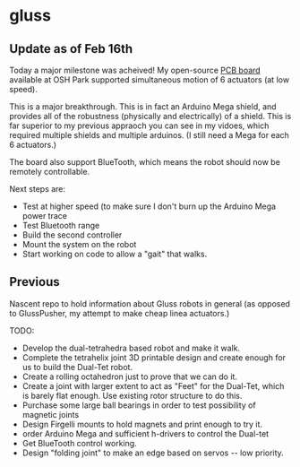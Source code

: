 # gluss

## Update as of Feb 16th

Today a major milestone was acheived!  My open-source [PCB board](https://oshpark.com/shared_projects/5xxBXrSD) available at OSH Park supported simultaneous motion of 6 actuators (at low speed).

This is a major breakthrough. This is in fact an Arduino Mega shield, and provides all of the robustness (physically and electrically) of a shield.  This is far superior to my previous appraoch you can see in my vidoes, which required multiple shields and multiple arduinos.  (I still need a Mega for each 6 actuators.)

The board also support BlueTooth, which means the robot should now be remotely controllable.

Next steps are:

* Test at higher speed (to make sure I don't burn up the Arduino Mega power trace
* Test Bluetooth range
* Build the second controller
* Mount the system on the robot
* Start working on code to allow a "gait" that walks.

## Previous

Nascent repo to hold information about Gluss robots in general (as opposed to GlussPusher, my attempt to make cheap linea
actuators.)

TODO:
* Develop the dual-tetrahedra based robot and make it walk.
* Complete the tetrahelix joint 3D printable design and create enough for us to build the Dual-Tet robot.
* Create a rolling octahedron just to prove that we can do it.
* Create a joint with larger extent to act as "Feet" for the Dual-Tet, which is barely flat enough. Use existing rotor
structure to do this.
* Purchase some large ball bearings in order to test possibility of magnetic joints
* Design Firgelli mounts to hold magnets and print enough to try it.
* order Arduino Mega and sufficient h-drivers to control the Dual-tet
* Get BlueTooth control working.
* Design "folding joint" to make an edge based on servos -- low priority.
